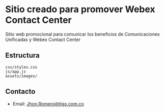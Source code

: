 # Sitio creado para promover Webex Contact Center

Sitio web promocional para comunicar los beneficios de Comunicaciones Unificadas y Webex Contact Center

## Estructura
```
css/styles.css
js/app.js
assets/images/
```

## Contacto
- Email: Jhon.Romero@tigo.com.co
